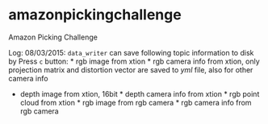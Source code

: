 # amazonpickingchallenge
Amazon Picking Challenge

Log:
  08/03/2015: 
    `data_writer` can save following topic information to disk by Press `c` button:
    * rgb image from xtion
    * rgb camera info from xtion, only projection matrix and distortion vector are saved to *yml* file, also for other camera info
   * depth image from xtion, 16bit
    * depth camera info from xtion
    * rgb point cloud from xtion
    * rgb image from rgb camera
    * rgb camera info from rgb camera
